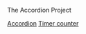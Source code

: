 The Accordion Project 

[Accordion](https://sifulbd.github.io/weather-status/new_projects/accordion/index.html)
[Timer counter](https://sifulbd.github.io/weather-status/new_projects/time-counter/)
